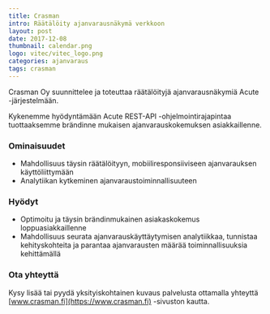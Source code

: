 ```yaml
---
title: Crasman
intro: Räätälöity ajanvarausnäkymä verkkoon
layout: post
date: 2017-12-08
thumbnail: calendar.png
logo: vitec/vitec_logo.png
categories: ajanvaraus
tags: crasman
---
```


Crasman Oy suunnittelee ja toteuttaa räätälöityjä ajanvarausnäkymiä Acute -järjestelmään.

Kykenemme hyödyntämään Acute REST-API -ohjelmointirajapintaa tuottaaksemme brändinne mukaisen ajanvarauskokemuksen asiakkaillenne. 

### Ominaisuudet

- Mahdollisuus täysin räätälöityyn, mobiiliresponsiiviseen ajanvarauksen käyttöliittymään
- Analytiikan kytkeminen ajanvaraustoiminnallisuuteen

### Hyödyt

- Optimoitu ja täysin brändinmukainen asiakaskokemus loppuasiakkaillenne
- Mahdollisuus seurata ajanvarauskäyttäytymisen analytiikkaa, tunnistaa kehityskohteita ja parantaa ajanvarausten määrää toiminnallisuuksia kehittämällä

### Ota yhteyttä

Kysy lisää tai pyydä yksityiskohtainen kuvaus palvelusta ottamalla yhteyttä [www.crasman.fi](https://www.crasman.fi) -sivuston kautta.



